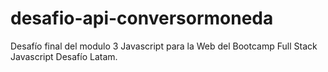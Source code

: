 # desafio-api-conversormoneda
Desafío final del modulo 3 Javascript para la Web del Bootcamp Full Stack Javascript Desafío Latam.

